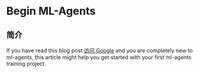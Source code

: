 # Begin ML-Agents
## 简介
If you have read this blog post [访问 Google](https://github.com/Unity-Technologies/ml-agents) and you are completely new to ml-agents, this article might help you get started with your first ml-agents training project.
